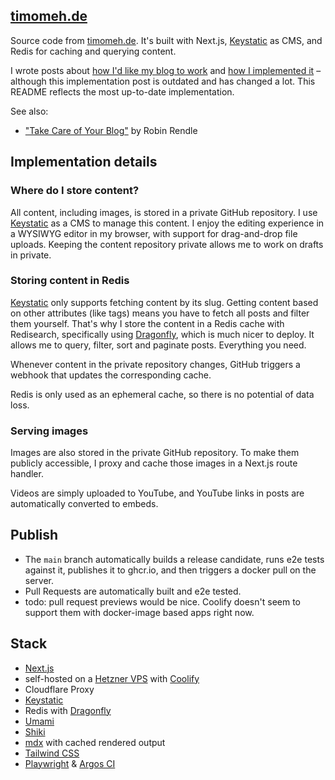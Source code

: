 ## [timomeh.de](https://timomeh.de)

Source code from [timomeh.de](https://timomeh.de). It's built with Next.js, [Keystatic](https://keystatic.com/) as CMS, and Redis for caching and querying content.

I wrote posts about [how I'd like my blog to work](https://timomeh.de/posts/how-to-build-a-blog) and [how I implemented it](https://timomeh.de/posts/how-i-built-this-blog) – although this implementation post is outdated and has changed a lot. This README reflects the most up-to-date implementation.

See also:

- ["Take Care of Your Blog"](https://www.robinrendle.com/notes/take-care-of-your-blog-/) by Robin Rendle

## Implementation details

### Where do I store content?

All content, including images, is stored in a private GitHub repository. I use [Keystatic](https://keystatic.com/) as a CMS to manage this content. I enjoy the editing experience in a WYSIWYG editor in my browser, with support for drag-and-drop file uploads. Keeping the content repository private allows me to work on drafts in private.

### Storing content in Redis

[Keystatic](https://keystatic.com/) only supports fetching content by its slug. Getting content based on other attributes (like tags) means you have to fetch all posts and filter them yourself. That's why I store the content in a Redis cache with Redisearch, specifically using [Dragonfly](https://dragonflydb.io/), which is much nicer to deploy. It allows me to query, filter, sort and paginate posts. Everything you need.

Whenever content in the private repository changes, GitHub triggers a webhook that updates the corresponding cache.

Redis is only used as an ephemeral cache, so there is no potential of data loss.

### Serving images

Images are also stored in the private GitHub repository. To make them publicly accessible, I proxy and cache those images in a Next.js route handler.

Videos are simply uploaded to YouTube, and YouTube links in posts are automatically converted to embeds.

## Publish

- The `main` branch automatically builds a release candidate, runs e2e tests against it, publishes it to ghcr.io, and then triggers a docker pull on the server.
- Pull Requests are automatically built and e2e tested.
- todo: pull request previews would be nice. Coolify doesn't seem to support them with docker-image based apps right now.

## Stack

- [Next.js](https://nextjs.org/)
- self-hosted on a [Hetzner VPS](https://www.hetzner.com/cloud/) with [Coolify](https://coolify.io/)
- Cloudflare Proxy
- [Keystatic](https://keystatic.com/)
- Redis with [Dragonfly](https://dragonflydb.io/)
- [Umami](https://umami.is/)
- [Shiki](https://shiki.style/)
- [mdx](https://mdxjs.com/packages/mdx) with cached rendered output
- [Tailwind CSS](https://tailwindcss.com/)
- [Playwright](https://playwright.dev/) & [Argos CI](https://argos-ci.com)
